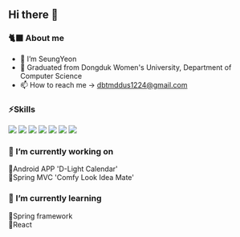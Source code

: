 ## Hi there 👋

### 🐈‍⬛ About me

- 🐯 I’m SeungYeon
- 🏫 Graduated from Dongduk Women's University, Department of Computer Science
- 📫 How to reach me → [dbtmddus1224@gmail.com](mailto:dbtmddus1224@gmail.com)

### ⚡Skills
<img src="https://img.shields.io/badge/C-A8B9CC?style=flat-square&logo=C&logoColor=white"/> <img src="https://img.shields.io/badge/Qt-41CD52?style=flat-square&logo=qt&logoColor=white"/> <img src="https://img.shields.io/badge/Java-f89820?style=flat-square&logo=OpenJDK&logoColor=white"/> <img src="https://img.shields.io/badge/Python-3776AB?style=flat-square&logo=Python&logoColor=white"/> <img src="https://img.shields.io/badge/HTML5-E34F26?style=flat-square&logo=HTML5&logoColor=white"/> <img src="https://img.shields.io/badge/CSS3-1572B6?style=flat-square&logo=CSS3&logoColor=white"/> <img src="https://img.shields.io/badge/JavaScript-F7DF1E?style=flat-square&logo=JavaScript&logoColor=white"/>



<!--
### 📈 Stat

![ddyearn's GitHub stats](https://github-readme-stats.vercel.app/api?username=ddyearn&show_icons=true)
-->

### 🔭 I’m currently working on
🐾Android APP 'D-Light Calendar'  
🐾Spring MVC 'Comfy Look Idea Mate'

### 🌱 I’m currently learning
🐾Spring framework  
🐾React

<!--
**ddyearn/ddyearn** is a ✨ *special* ✨ repository because its `README.md` (this file) appears on your GitHub profile.

Here are some ideas to get you started:

- 
- 
- 👯 I’m looking to collaborate on ...
- 🤔 I’m looking for help with ...
- 💬 Ask me about ...
- 📫 How to reach me: ...
- 😄 Pronouns: ...
- ⚡ Fun fact: ...
-->
